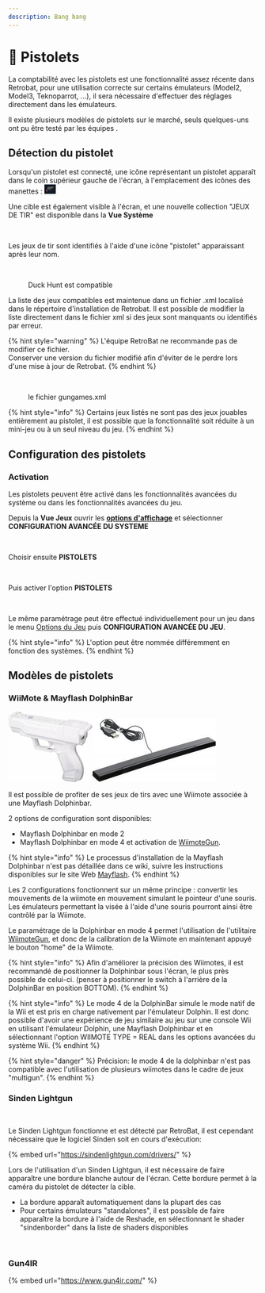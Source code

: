 ```yaml
---
description: Bang bang
---
```


# 🔫 Pistolets

La comptabilité avec les pistolets est une fonctionnalité assez récente dans Retrobat, pour une utilisation correcte sur certains émulateurs (Model2, Model3, Teknoparrot, ...), il sera nécessaire d'effectuer des réglages directement dans les émulateurs.

Il existe plusieurs modèles de pistolets sur le marché, seuls quelques-uns ont pu être testé par les équipes .

## Détection du pistolet

Lorsqu'un pistolet est connecté, une icône représentant un pistolet apparaît dans le coin supérieur gauche de l'écran, à l'emplacement des icônes des manettes : ![](<../../../.gitbook/assets/image (4).png>)

Une cible est également visible à l'écran, et une nouvelle collection "JEUX DE TIR" est disponible dans la **Vue Système**

<div align="left">

<figure><img src="https://i.imgur.com/5gj5x6L.png" alt=""><figcaption></figcaption></figure>

</div>

Les jeux de tir sont identifiés à l'aide d'une icône "pistolet" apparaissant après leur nom.

<div align="left">

<figure><img src="https://i.imgur.com/rbFVyjA.png" alt=""><figcaption><p>Duck Hunt est compatible</p></figcaption></figure>

</div>

La liste des jeux compatibles est maintenue dans un fichier .xml localisé dans le répertoire d'installation de Retrobat. Il est possible de modifier la liste directement dans le fichier xml si des jeux sont manquants ou identifiés par erreur.

{% hint style="warning" %}
L'équipe RetroBat ne recommande pas de modifier ce fichier.\
Conserver une version du fichier modifié afin d'éviter de le perdre lors d'une mise à jour de Retrobat.
{% endhint %}

<div align="left">

<figure><img src="https://i.imgur.com/2wr4B4z.png" alt=""><figcaption><p>le fichier gungames.xml</p></figcaption></figure>

</div>

{% hint style="info" %}
Certains jeux listés ne sont pas des jeux jouables entièrement au pistolet, il est possible que la fonctionnalité soit réduite à un mini-jeu ou à un seul niveau du jeu.
{% endhint %}

## Configuration des pistolets

### Activation

Les pistolets peuvent être activé dans les fonctionnalités avancées du système ou dans les fonctionnalités avancées du jeu.

Depuis la **Vue Jeux** ouvrir les [**options d'affichage**](../../../navigation/view-options.md) et sélectionner **CONFIGURATION AVANCÉE DU SYSTEME**

<div align="left">

<figure><img src="https://i.imgur.com/NBikXXF.png" alt=""><figcaption></figcaption></figure>

</div>

Choisir ensuite **PISTOLETS**

<div align="left">

<figure><img src="https://i.imgur.com/WhOqC4X.png" alt=""><figcaption></figcaption></figure>

</div>

Puis activer l'option **PISTOLETS**

<div align="left">

<figure><img src="https://i.imgur.com/0oVtDWf.png" alt=""><figcaption></figcaption></figure>

</div>

Le même paramétrage peut être effectué individuellement pour un jeu dans le menu [Options du Jeu](../../../navigation/game-options.md#configuration-avancee-du-jeu) puis **CONFIGURATION AVANCÉE DU JEU**.

{% hint style="info" %}
L'option peut être nommée différemment en fonction des systèmes.
{% endhint %}

## Modèles de pistolets

### WiiMote & Mayflash DolphinBar

![](<../../../.gitbook/assets/image (30).png>)![](<../../../.gitbook/assets/image (18).png>)

Il est possible de profiter de ses jeux de tirs avec une Wiimote associée à une Mayflash Dolphinbar.

2 options de configuration sont disponibles:

* Mayflash Dolphinbar en mode 2
* Mayflash Dolphinbar en mode 4 et activation de [WiimoteGun](wiimotegun.md).

{% hint style="info" %}
Le processus d'installation de la Mayflash Dolphinbar n'est pas détaillée dans ce wiki, suivre les instructions disponibles sur le site Web [Mayflash](https://www.mayflash.com/product/6.html).
{% endhint %}

Les 2 configurations fonctionnent sur un même principe : convertir les mouvements de la wiimote en mouvement simulant le pointeur d'une souris. Les émulateurs permettant la visée à l'aide d'une souris pourront ainsi être contrôlé par la Wiimote.

Le paramétrage de la Dolphinbar en mode 4 permet l'utilisation de l'utilitaire [WiimoteGun](wiimotegun.md), et donc de la calibration de la Wiimote en maintenant appuyé le bouton "home" de la Wiimote.

{% hint style="info" %}
Afin d'améliorer la précision des Wiimotes, il est recommandé de positionner la Dolphinbar sous l'écran, le plus près possible de celui-ci. (penser à positionner le switch à l'arrière de la DolphinBar en position BOTTOM).
{% endhint %}

{% hint style="info" %}
Le mode 4 de la DolphinBar simule le mode natif de la Wii et est pris en charge nativement par l'émulateur Dolphin. Il est donc possible d'avoir une expérience de jeu similaire au jeu sur une console Wii  en utilisant l'émulateur Dolphin, une Mayflash Dolphinbar et en sélectionnant l'option WIIMOTE TYPE = REAL dans les options avancées du système Wii.
{% endhint %}

{% hint style="danger" %}
Précision: le mode 4 de la dolphinbar n'est pas compatible avec l'utilisation de plusieurs wiimotes dans le cadre de jeux "multigun".
{% endhint %}

### Sinden Lightgun

<div align="left">

<figure><img src="https://i.imgur.com/B4s3AIf.png" alt="" width="188"><figcaption></figcaption></figure>

</div>

Le Sinden Lightgun fonctionne et est détecté par RetroBat, il est cependant nécessaire que le logiciel Sinden soit en cours d'exécution:

{% embed url="https://sindenlightgun.com/drivers/" %}

Lors de l'utilisation d'un Sinden Lightgun, il est nécessaire de faire apparaître une bordure blanche autour de l'écran. Cette bordure permet à la caméra du pistolet de détecter la cible.

* La bordure apparaît automatiquement dans la plupart des cas
* Pour certains émulateurs "standalones", il est possible de faire apparaître la bordure à l'aide de Reshade, en sélectionnant le shader "sindenborder" dans la liste de shaders disponibles

<div align="left">

<figure><img src="https://i.imgur.com/YccMTvk.png" alt=""><figcaption></figcaption></figure>

</div>

### Gun4IR

{% embed url="https://www.gun4ir.com/" %}
